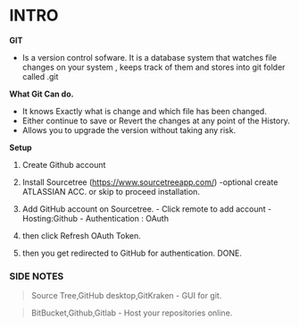 # INTRO

**GIT**

- Is a version control sofware. It is a database system that watches file changes on your system , keeps track of them and stores into git folder called .git

**What Git Can do.**

- It knows Exactly what is change and which file has been changed.
- Either continue to save or Revert the changes at any point of the History.
- Allows you to upgrade the version without taking any risk.

**Setup**

1. Create Github account
2. Install Sourcetree (https://www.sourcetreeapp.com/) -optional create ATLASSIAN ACC. or skip to proceed installation.

3. Add GitHub account on Sourcetree. - Click remote to add account - Hosting:Github - Authentication : OAuth
4. then click Refresh OAuth Token.
5. then you get redirected to GitHub for authentication.
   DONE.

### SIDE NOTES

> Source Tree,GitHub desktop,GitKraken - GUI for git.

> BitBucket,Github,Gitlab - Host your repositories online.
